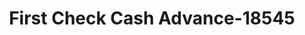 ---
f_zip-code: 43311
f_state-code: OH
title: First Check Cash Advance-18545
f_phone: 937-292-7177
f_city-only: Bellefontaine
f_address: 1447 S Main Street Bellefontaine
f_location-unique-id: '18545'
slug: first-check-cash-advance-18545
updated-on: '2024-05-30T13:46:58.046Z'
created-on: '2024-05-30T13:36:59.803Z'
published-on: '2024-05-30T13:54:32.469Z'
f_city-state: cms/city/bellefontaine-oh.md
f_company: cms/company/first-check-cash-advance.md
f_state: cms/state/ohio.md
layout: '[payday-loan].html'
tags: payday-loan
---